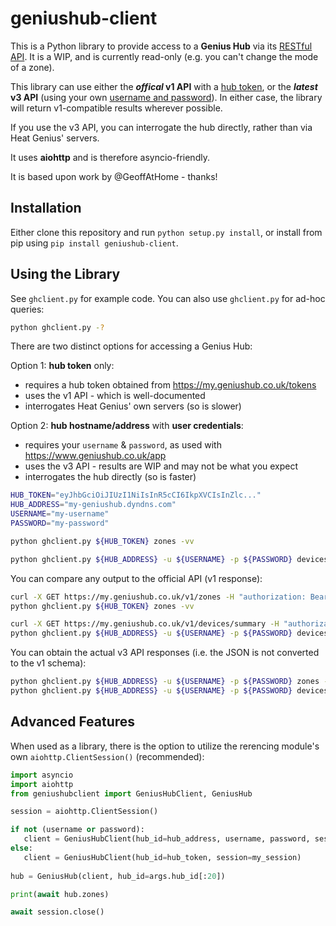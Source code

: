 # geniushub-client
This is a Python library to provide access to a **Genius Hub** via its [RESTful API](https://my.geniushub.co.uk/docs). It is a WIP, and is currently read-only (e.g. you can't change the mode of a zone).

This library can use either the **_offical_ v1 API** with a [hub token](https://my.geniushub.co.uk/tokens), or the **_latest_ v3 API** (using your own [username and password](https://www.geniushub.co.uk/app)). In either case, the library will return v1-compatible results wherever possible.

If you use the v3 API, you can interrogate the hub directly, rather than via Heat Genius' servers.

It uses **aiohttp** and is therefore asyncio-friendly.
 
It is based upon work by @GeoffAtHome - thanks!

## Installation
Either clone this repository and run `python setup.py install`, or install from pip using `pip install geniushub-client`.

## Using the Library
See `ghclient.py` for example code. You can also use `ghclient.py` for ad-hoc queries:
```bash
python ghclient.py -?
```
There are two distinct options for accessing a Genius Hub:

Option 1: **hub token** only:
  - requires a hub token obtained from https://my.geniushub.co.uk/tokens
  - uses the v1 API - which is well-documented
  - interrogates Heat Genius' own servers (so is slower)
 
Option 2: **hub hostname/address** with **user credentials**:
  - requires your `username` & `password`, as used with https://www.geniushub.co.uk/app
  - uses the v3 API - results are WIP and may not be what you expect
  - interrogates the hub directly (so is faster)

```bash
HUB_TOKEN="eyJhbGciOiJIUzI1NiIsInR5cCI6IkpXVCIsInZlc..."
HUB_ADDRESS="my-geniushub.dyndns.com"
USERNAME="my-username"
PASSWORD="my-password"

python ghclient.py ${HUB_TOKEN} zones -vv

python ghclient.py ${HUB_ADDRESS} -u ${USERNAME} -p ${PASSWORD} devices -vv
```

You can compare any output to the official API (v1 response):
```bash
curl -X GET https://my.geniushub.co.uk/v1/zones -H "authorization: Bearer ${HUB_TOKEN}"
python ghclient.py ${HUB_TOKEN} zones -vv

curl -X GET https://my.geniushub.co.uk/v1/devices/summary -H "authorization: Bearer ${HUB_TOKEN}"
python ghclient.py ${HUB_ADDRESS} -u ${USERNAME} -p ${PASSWORD} devices
```

You can obtain the actual v3 API responses (i.e. the JSON is not converted to the v1 schema):
```bash
python ghclient.py ${HUB_ADDRESS} -u ${USERNAME} -p ${PASSWORD} zones -vvvv
python ghclient.py ${HUB_ADDRESS} -u ${USERNAME} -p ${PASSWORD} devices -vvvv
```

## Advanced Features
 When used as a library, there is the option to utilize the rerencing module's own `aiohttp.ClientSession()` (recommended):
 ```python
import asyncio
import aiohttp
from geniushubclient import GeniusHubClient, GeniusHub

session = aiohttp.ClientSession()

if not (username or password):
    client = GeniusHubClient(hub_id=hub_address, username, password, session=session)
else:
    client = GeniusHubClient(hub_id=hub_token, session=my_session)
    
hub = GeniusHub(client, hub_id=args.hub_id[:20])

print(await hub.zones)

await session.close()
```
 
